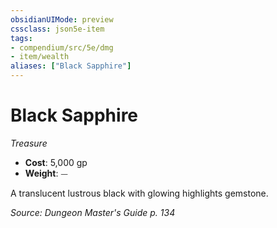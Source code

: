 ```yaml
---
obsidianUIMode: preview
cssclass: json5e-item
tags:
- compendium/src/5e/dmg
- item/wealth
aliases: ["Black Sapphire"]
---
```

# Black Sapphire
*Treasure*  

- **Cost**: 5,000 gp
- **Weight**: ⏤

A translucent lustrous black with glowing highlights gemstone.

*Source: Dungeon Master's Guide p. 134*